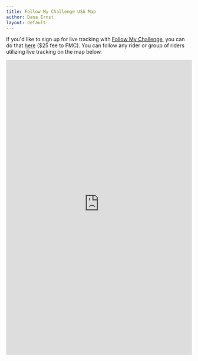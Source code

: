 ```yaml
---
title: Follow My Challenge USA Map
author: Dana Ernst
layout: default
---
```


If you'd like to sign up for live tracking with [Follow My Challenge](https://usa.followmychallenge.com), you can do that [here](https://form.jotform.com/followmychallengeusa/verde-valley-randonnee) ($25 fee to FMC).  You can follow any rider or group of riders utilizing live tracking on the map below.

<center>
<iframe src="https://www.followmychallenge.com/live/verde_valley_randonnee/?iframe" width="100%" height="800px" style="border:none;" allowfullscreen></iframe>
</center>
